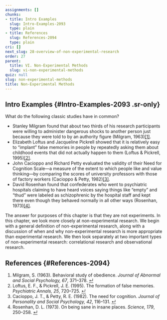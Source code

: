 ```yaml
---
assignments: []
chunks:
- title: Intro Examples
  slug: Intro-Examples-2093
  type: plain
- title: References
  slug: References-2094
  type: plain
cri: []
next_slug: 28-overview-of-non-experimental-research
order: 27
parent:
  title: VI. Non-Experimental Methods
  slug: vi-non-experimental-methods
quiz: null
slug: non-experimental-methods
title: Non-Experimental Methods
---
```


## Intro Examples {#Intro-Examples-2093 .sr-only} 

What do the following classic studies have in common?

* Stanley Milgram found that about two thirds of his research participants were willing to administer dangerous shocks to another person just because they were told to by an authority figure (Milgram, 1963)[\[1\]](https://kpu.pressbooks.pub/psychmethods4e/part/non-experimental-research/#footnote-69-1).
* Elizabeth Loftus and Jacqueline Pickrell showed that it is relatively easy to “implant” false memories in people by repeatedly asking them about childhood events that did not actually happen to them (Loftus & Pickrell, 1995)[\[2\]](https://kpu.pressbooks.pub/psychmethods4e/part/non-experimental-research/#footnote-69-2).
* John Cacioppo and Richard Petty evaluated the validity of their Need for Cognition Scale—a measure of the extent to which people like and value thinking—by comparing the scores of university professors with those of factory workers (Cacioppo & Petty, 1982)[\[3\]](https://kpu.pressbooks.pub/psychmethods4e/part/non-experimental-research/#footnote-69-3).
* David Rosenhan found that confederates who went to psychiatric hospitals claiming to have heard voices saying things like “empty” and “thud” were labeled as schizophrenic by the hospital staff and kept there even though they behaved normally in all other ways (Rosenhan, 1973)[\[4\]](https://kpu.pressbooks.pub/psychmethods4e/part/non-experimental-research/#footnote-69-4).

The answer for purposes of this chapter is that they are not experiments. In this chapter, we look more closely at non-experimental research. We begin with a general definition of non-experimental research, along with a discussion of when and why non-experimental research is more appropriate than experimental research. We then look separately at two important types of non-experimental research: correlational research and observational research.

## References {#References-2094} 

1.  Milgram, S. (1963). Behavioral study of obedience. _Journal of Abnormal and Social Psychology, 67_, 371–378. [↵](https://kpu.pressbooks.pub/psychmethods4e/part/non-experimental-research/#return-footnote-69-1)
2.  Loftus, E. F., & Pickrell, J. E. (1995). The formation of false memories. _Psychiatric Annals, 25_, 720–725. [↵](https://kpu.pressbooks.pub/psychmethods4e/part/non-experimental-research/#return-footnote-69-2)
3.  Cacioppo, J. T., & Petty, R. E. (1982). The need for cognition. _Journal of Personality and Social Psychology, 42_, 116–131. [↵](https://kpu.pressbooks.pub/psychmethods4e/part/non-experimental-research/#return-footnote-69-3)
4.  Rosenhan, D. L. (1973). On being sane in insane places. _Science, 179_, 250–258. [↵](https://kpu.pressbooks.pub/psychmethods4e/part/non-experimental-research/#return-footnote-69-4)

